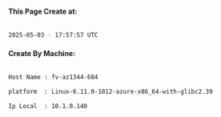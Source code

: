 
   
#### This Page Create at:

```bash

2025-05-03 - 17:57:57 UTC

```

#### Create By Machine:

```bash

Host Name : fv-az1344-684

platform  : Linux-6.11.0-1012-azure-x86_64-with-glibc2.39

Ip Local  : 10.1.0.140

```

